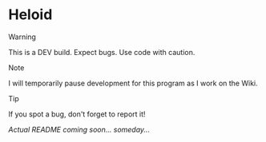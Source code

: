 # Heloid
> [!WARNING]
> This is a DEV build. Expect bugs. Use code with caution.

> [!NOTE]
> I will temporarily pause development for this program as I work on the Wiki.

> [!TIP]
> If you spot a bug, don't forget to report it!

_Actual README coming soon... someday..._
